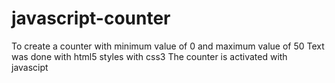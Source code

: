 # javascript-counter

To create a counter with minimum value of 0 and maximum value of 50
Text was done with html5
styles with css3
The counter is activated with javascipt
